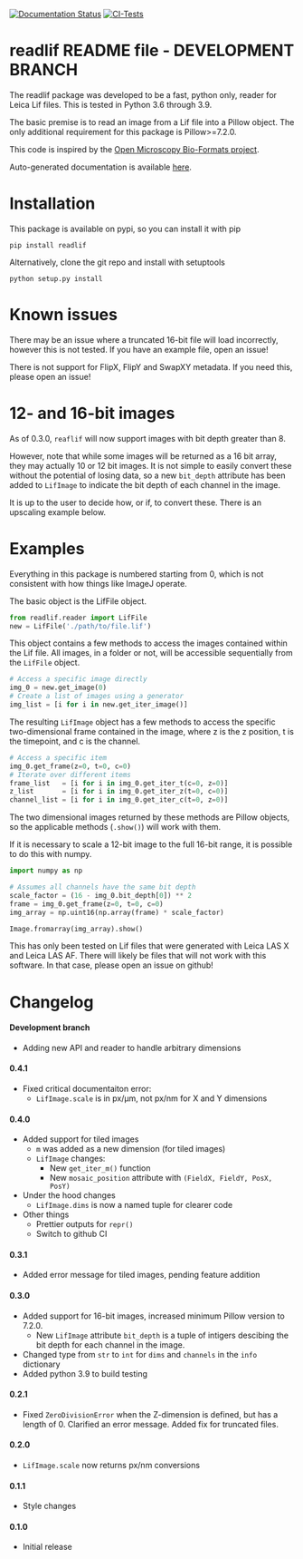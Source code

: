 [![Documentation Status](https://readthedocs.org/projects/readlif/badge/?version=latest)](https://readlif.readthedocs.io/en/latest/?badge=latest)
[![CI-Tests](https://github.com/nimne/readlif/workflows/CI-Tests/badge.svg)](https://github.com/nimne/readlif/actions?query=workflow%3ACI-Tests)

readlif README file - DEVELOPMENT BRANCH
===
The readlif package was developed to be a fast, python only, reader for Leica Lif files. This is tested in Python 3.6 through 3.9.

The basic premise is to read an image from a Lif file into a Pillow object. The only additional requirement for this package is Pillow>=7.2.0.

This code is inspired by the [Open Microscopy Bio-Formats project](https://github.com/openmicroscopy/bioformats).

Auto-generated documentation is available [here](https://readlif.readthedocs.io/en/latest/).

Installation
===
This package is available on pypi, so you can install it with pip
```
pip install readlif
```
Alternatively, clone the git repo and install with setuptools
```
python setup.py install
```

Known issues
===

There may be an issue where a truncated 16-bit file will load incorrectly, however
this is not tested. If you have an example file, open an issue!

There is not support for FlipX, FlipY and SwapXY metadata. If you need this, 
please open an issue!

12- and 16-bit images
===
As of 0.3.0, `reaflif` will now support images with bit depth greater than 8.

However, note that while some images will be returned as a 16 bit array, they may
actually 10 or 12 bit images. It is not simple to easily convert these without
the potential of losing data, so a new `bit_depth` attribute has been added
to `LifImage` to indicate the bit depth of each channel in the image.

It is up to the user to decide how, or if, to convert these. There is an upscaling example below.

Examples
===
Everything in this package is numbered starting from 0, which is not consistent with how things like ImageJ operate.

The basic object is the LifFile object.
```python
from readlif.reader import LifFile
new = LifFile('./path/to/file.lif')
```
This object contains a few methods to access the images contained within the Lif file. All images, in a folder or not, will be accessible sequentially from the `LifFile` object.
```python
# Access a specific image directly
img_0 = new.get_image(0)
# Create a list of images using a generator
img_list = [i for i in new.get_iter_image()]
```
The resulting `LifImage` object has a few methods to access the specific two-dimensional frame contained in the image, where z is the z position, t is the timepoint, and c is the channel.
```python
# Access a specific item
img_0.get_frame(z=0, t=0, c=0)
# Iterate over different items
frame_list   = [i for i in img_0.get_iter_t(c=0, z=0)]
z_list       = [i for i in img_0.get_iter_z(t=0, c=0)]
channel_list = [i for i in img_0.get_iter_c(t=0, z=0)]

```
The two dimensional images returned by these methods are Pillow objects, so the applicable methods (`.show()`) will work with them.

If it is necessary to scale a 12-bit image to the full 16-bit range, it is possible to do this with numpy.
```python
import numpy as np

# Assumes all channels have the same bit depth
scale_factor = (16 - img_0.bit_depth[0]) ** 2  
frame = img_0.get_frame(z=0, t=0, c=0)
img_array = np.uint16(np.array(frame) * scale_factor)

Image.fromarray(img_array).show()
```

This has only been tested on Lif files that were generated with Leica LAS X and Leica LAS AF. There will likely be files that will not work with this software. In that case, please open an issue on github!


Changelog
======
#### Development branch
- Adding new API and reader to handle arbitrary dimensions

#### 0.4.1
- Fixed critical documentaiton error:
    - `LifImage.scale` is in px/µm, not px/nm for X and Y dimensions

#### 0.4.0
- Added support for tiled images
    - `m` was added as a new dimension (for tiled images)
    - `LifImage` changes:
        - New `get_iter_m()` function
        - New `mosaic_position` attribute with `(FieldX, FieldY, PosX, PosY)`
- Under the hood changes
    - `LifImage.dims` is now a named tuple for clearer code
- Other things
    - Prettier outputs for `repr()`
    - Switch to github CI

#### 0.3.1
- Added error message for tiled images, pending feature addition

#### 0.3.0
- Added support for 16-bit images, increased minimum Pillow version to 7.2.0.
    - New `LifImage` attribute `bit_depth` is a tuple of intigers descibing the bit
    depth for each channel in the image. 
- Changed type from `str` to `int` for `dims` and `channels` in the `info` dictionary
- Added python 3.9 to build testing

#### 0.2.1 
- Fixed `ZeroDivisionError` when the Z-dimension is defined, but has a length of 0. Clarified an error message. Added fix for truncated files.

#### 0.2.0 
- `LifImage.scale` now returns px/nm conversions

#### 0.1.1 
- Style changes

#### 0.1.0 
- Initial release

